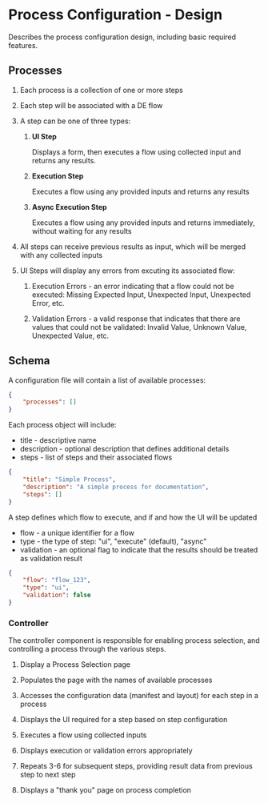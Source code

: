 # Process Configuration - Design

Describes the process configuration design, including basic required features.

## Processes

1. Each process is a collection of one or more steps

1. Each step will be associated with a DE flow

1. A step can be one of three types:

    1. __UI Step__

        Displays a form, then executes a flow using collected input and returns any results.

    1. __Execution Step__

        Executes a flow using any provided inputs and returns any results

    1. __Async Execution Step__

        Executes a flow using any provided inputs and returns immediately, without waiting for any results

1. All steps can receive previous results as input, which will be merged with any collected inputs

1. UI Steps will display any errors from excuting its associated flow:

    1. Execution Errors - an error indicating that a flow could not be executed: Missing Expected Input, Unexpected Input, Unexpected Error, etc.

    1. Validation Errors - a valid response that indicates that there are values that could not be validated: Invalid Value, Unknown Value, Unexpected Value, etc.

## Schema

A configuration file will contain a list of available processes:

```json
{
    "processes": []
}
```

Each process object will include:

- title - descriptive name
- description - optional description that defines additional details
- steps - list of steps and their associated flows

```json
{
    "title": "Simple Process",
    "description": "A simple process for documentation",
    "steps": []
}
```

A step defines which flow to execute, and if and how the UI will be updated

- flow - a unique identifier for a flow
- type - the type of step: "ui", "execute" (default), "async"
- validation - an optional flag to indicate that the results should be treated as validation result

```json
{
    "flow": "flow_123",
    "type": "ui",
    "validation": false
}
```

### Controller

The controller component is responsible for enabling process selection, and controlling a process through the various steps.

1. Display a Process Selection page

2. Populates the page with the names of available processes

3. Accesses the configuration data (manifest and layout) for each step in a process

4. Displays the UI required for a step based on step configuration

5. Executes a flow using collected inputs

6. Displays execution or validation errors appropriately

7. Repeats 3-6 for subsequent steps, providing result data from previous step to next step

8. Displays a "thank you" page on process completion
